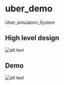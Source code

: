 # uber_demo
Uber_simulation_System

## High level design
![alt text](https://imgur.com/a/deYbD)

## Demo
![alt text](https://imgur.com/a/jDMP4)